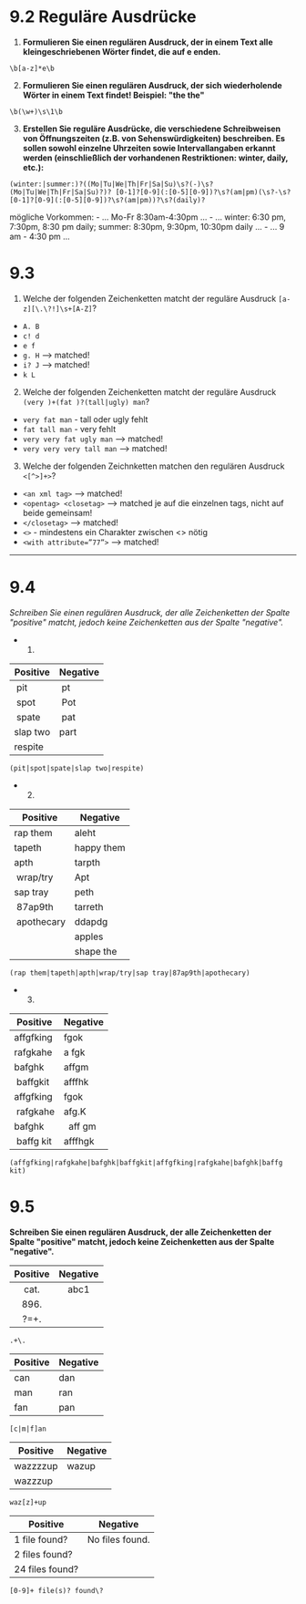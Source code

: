 
# 9.2 Reguläre Ausdrücke
1. **Formulieren Sie einen regulären Ausdruck, der in einem Text alle kleingeschriebenen Wörter findet, die auf e enden.**

  ``\b[a-z]*e\b``

2. **Formulieren Sie einen regulären Ausdruck, der sich wiederholende Wörter in einem Text findet! Beispiel: "the the"**

  ``\b(\w+)\s\1\b``

3. **Erstellen Sie reguläre Ausdrücke, die verschiedene Schreibweisen von Öffnungszeiten (z.B. von Sehenswürdigkeiten) beschreiben. Es sollen sowohl einzelne Uhrzeiten sowie Intervallangaben erkannt werden (einschließlich der vorhandenen Restriktionen: winter, daily, etc.):**

  ``(winter:|summer:)?((Mo|Tu|We|Th|Fr|Sa|Su)\s?(-)\s?(Mo|Tu|We|Th|Fr|Sa|Su)?)? [0-1]?[0-9](:[0-5][0-9])?\s?(am|pm)(\s?-\s?[0-1]?[0-9](:[0-5][0-9])?\s?(am|pm))?\s?(daily)?``

mögliche Vorkommen:
    - ... Mo-Fr 8:30am-4:30pm ...
    - ... winter: 6:30 pm, 7:30pm, 8:30 pm daily; summer: 8:30pm, 9:30pm, 10:30pm daily ...
    - ... 9 am - 4:30 pm ...

# 9.3
1. Welche der folgenden Zeichenketten matcht der reguläre Ausdruck ``[a-z][\.\?!]\s+[A-Z]``?
 * ``A. B``
 * ``c! d``
 * ``e f``
 * ``g. H`` --> matched!
 * ``i? J`` --> matched!
 * ``k L``

2. Welche der folgenden Zeichenketten matcht der reguläre Ausdruck ``(very )+(fat )?(tall|ugly) man``?
 * ``very fat man`` - tall oder ugly fehlt
 * ``fat tall man`` - very fehlt
 * ``very very fat ugly man`` --> matched!
 * ``very very very tall man`` --> matched!

3. Welche der folgenden Zeichnketten matchen den regulären Ausdruck ``<[^>]+>``?
 * ``<an xml tag>`` --> matched!
 * ``<opentag> <closetag>`` --> matched je auf die einzelnen tags, nicht auf beide gemeinsam!
 * ``</closetag>`` --> matched!
 * ``<>`` - mindestens ein Charakter zwischen <> nötig
 * ``<with attribute=”77”>`` --> matched!

---
# 9.4
*Schreiben Sie einen regulären Ausdruck, der alle Zeichenketten der Spalte "positive" matcht, jedoch keine Zeichenketten aus der Spalte "negative".*

* 1.

| Positive | Negative |
| -------- | -------- |
| pit      | pt |
| spot     | Pot |
| spate    | pat |
| slap two | part |
| respite  |   |

 ``(pit|spot|spate|slap two|respite)``

* 2.

| Positive | Negative |
| -------- | -------- |
| rap them | aleht |
| tapeth   | happy them |
| apth     | tarpth |
| wrap/try | Apt |
| sap tray | peth |
| 87ap9th  | tarreth |
| apothecary | ddapdg |
|          | apples |
|          | shape the |

``(rap them|tapeth|apth|wrap/try|sap tray|87ap9th|apothecary)``

* 3.

| Positive | Negative |
| -------- | -------- |
| affgfking | fgok |
| rafgkahe | a fgk |
| bafghk   | affgm |
| baffgkit | afffhk |
| affgfking | fgok |
| rafgkahe | afg.K |
| bafghk   |  aff gm |
| baffg kit | afffhgk |

``(affgfking|rafgkahe|bafghk|baffgkit|affgfking|rafgkahe|bafghk|baffg kit)``


# 9.5
**Schreiben Sie einen regulären Ausdruck, der alle Zeichenketten der Spalte "positive" matcht, jedoch keine Zeichenketten aus der Spalte "negative".**

| Positive |	Negative |
| :---:| :---: |
| cat. | abc1 |
| 896. |
| ?=+. | 	

  ``.+\.``

| Positive |	Negative |
| --- | --- |
| can	| dan
| man	| ran
| fan	| pan

  ``[c|m|f]an``

| Positive |	Negative |
| ---  |  --- |
|wazzzzup |	wazup
|wazzzup |

  ``waz[z]+up``


| Positive |	Negative |
| ---  |  --- |
| 1 file found? |	No files found. |
| 2 files found? |
| 24 files found?	|
  ``[0-9]+ file(s)? found\?``
